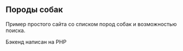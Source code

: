 ## Породы собак ##    
    
Пример простого сайта со списком пород собак и возможностью поиска.  
  
Бэкенд написан на PHP
